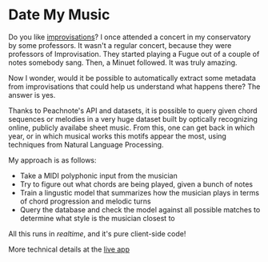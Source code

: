 Date My Music
===========

Do you like [improvisations](http://www.youtube.com/watch?v=sZSPBk_TGaI)? I once attended a concert in my conservatory by some professors. It wasn't a regular concert, because they were professors of Improvisation.
They started playing a Fugue out of a couple of notes somebody sang. Then, a Minuet followed. It was truly amazing.

Now I wonder, would it be possible to automatically extract some metadata from improvisations that could help us understand what happens there? The answer is yes.

Thanks to Peachnote's API and datasets, it is possible to query given chord sequences or melodies in a very huge dataset built by optically recognizing online, publicly availabe sheet music. From this, one can get back in which year, or in which musical works this motifs appear the most, using techniques from Natural Language Processing.

My approach is as follows:

* Take a MIDI polyphonic input from the musician
* Try to figure out what chords are being played, given a bunch of notes
* Train a lingustic model that summarizes how the musician plays in terms of chord progression and melodic turns
* Query the database and check the model against all possible matches to determine what style is the musician closest to

All this runs in _realtime_, and it's pure client-side code!

More technical details at the [live app](http://lemonzi.github.com/DateMyMusic/about.html)